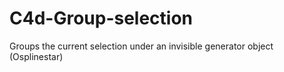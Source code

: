 # C4d-Group-selection
Groups the current selection under an invisible generator object (Osplinestar)
